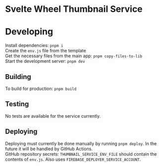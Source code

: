 # Svelte Wheel Thumbnail Service

# Developing

Install dependencies: `pnpm i`  
Create the `env.js` file from the template  
Get the necessary files from the main app: `pnpm copy-files-to-lib`  
Start the development server: `pnpm dev`

## Building

To build for production: `pnpm build`  

## Testing

No tests are available for the service currently.  

## Deploying

Deploying must currently be done manually by running `pnpm deploy`. In the future it will be handled by GitHub Actions.  
GitHub repository secrets: `THUMBNAIL_SERVICE_ENV_FILE` should contain the contents of `env.js`. Also uses `FIREBASE_DEPLOYER_SERVICE_ACCOUNT`.  
